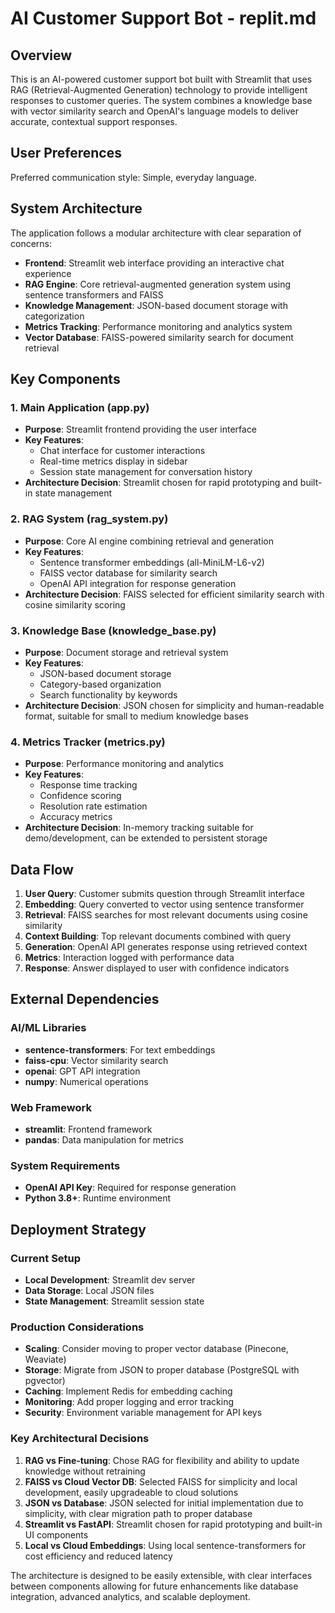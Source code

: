 # AI Customer Support Bot - replit.md

## Overview

This is an AI-powered customer support bot built with Streamlit that uses RAG (Retrieval-Augmented Generation) technology to provide intelligent responses to customer queries. The system combines a knowledge base with vector similarity search and OpenAI's language models to deliver accurate, contextual support responses.

## User Preferences

Preferred communication style: Simple, everyday language.

## System Architecture

The application follows a modular architecture with clear separation of concerns:

- **Frontend**: Streamlit web interface providing an interactive chat experience
- **RAG Engine**: Core retrieval-augmented generation system using sentence transformers and FAISS
- **Knowledge Management**: JSON-based document storage with categorization
- **Metrics Tracking**: Performance monitoring and analytics system
- **Vector Database**: FAISS-powered similarity search for document retrieval

## Key Components

### 1. Main Application (app.py)
- **Purpose**: Streamlit frontend providing the user interface
- **Key Features**: 
  - Chat interface for customer interactions
  - Real-time metrics display in sidebar
  - Session state management for conversation history
- **Architecture Decision**: Streamlit chosen for rapid prototyping and built-in state management

### 2. RAG System (rag_system.py)
- **Purpose**: Core AI engine combining retrieval and generation
- **Key Features**:
  - Sentence transformer embeddings (all-MiniLM-L6-v2)
  - FAISS vector database for similarity search
  - OpenAI API integration for response generation
- **Architecture Decision**: FAISS selected for efficient similarity search with cosine similarity scoring

### 3. Knowledge Base (knowledge_base.py)
- **Purpose**: Document storage and retrieval system
- **Key Features**:
  - JSON-based document storage
  - Category-based organization
  - Search functionality by keywords
- **Architecture Decision**: JSON chosen for simplicity and human-readable format, suitable for small to medium knowledge bases

### 4. Metrics Tracker (metrics.py)
- **Purpose**: Performance monitoring and analytics
- **Key Features**:
  - Response time tracking
  - Confidence scoring
  - Resolution rate estimation
  - Accuracy metrics
- **Architecture Decision**: In-memory tracking suitable for demo/development, can be extended to persistent storage

## Data Flow

1. **User Query**: Customer submits question through Streamlit interface
2. **Embedding**: Query converted to vector using sentence transformer
3. **Retrieval**: FAISS searches for most relevant documents using cosine similarity
4. **Context Building**: Top relevant documents combined with query
5. **Generation**: OpenAI API generates response using retrieved context
6. **Metrics**: Interaction logged with performance data
7. **Response**: Answer displayed to user with confidence indicators

## External Dependencies

### AI/ML Libraries
- **sentence-transformers**: For text embeddings
- **faiss-cpu**: Vector similarity search
- **openai**: GPT API integration
- **numpy**: Numerical operations

### Web Framework
- **streamlit**: Frontend framework
- **pandas**: Data manipulation for metrics

### System Requirements
- **OpenAI API Key**: Required for response generation
- **Python 3.8+**: Runtime environment

## Deployment Strategy

### Current Setup
- **Local Development**: Streamlit dev server
- **Data Storage**: Local JSON files
- **State Management**: Streamlit session state

### Production Considerations
- **Scaling**: Consider moving to proper vector database (Pinecone, Weaviate)
- **Storage**: Migrate from JSON to proper database (PostgreSQL with pgvector)
- **Caching**: Implement Redis for embedding caching
- **Monitoring**: Add proper logging and error tracking
- **Security**: Environment variable management for API keys

### Key Architectural Decisions

1. **RAG vs Fine-tuning**: Chose RAG for flexibility and ability to update knowledge without retraining
2. **FAISS vs Cloud Vector DB**: Selected FAISS for simplicity and local development, easily upgradeable to cloud solutions
3. **JSON vs Database**: JSON selected for initial implementation due to simplicity, with clear migration path to proper database
4. **Streamlit vs FastAPI**: Streamlit chosen for rapid prototyping and built-in UI components
5. **Local vs Cloud Embeddings**: Using local sentence-transformers for cost efficiency and reduced latency

The architecture is designed to be easily extensible, with clear interfaces between components allowing for future enhancements like database integration, advanced analytics, and scalable deployment.